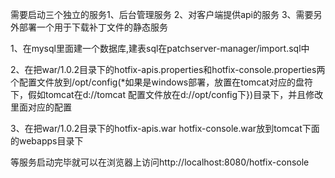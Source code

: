 需要启动三个独立的服务1、后台管理服务 2、对客户端提供api的服务 3、需要另外部署一个用于下载补丁文件的静态服务

1、在mysql里面建一个数据库,建表sql在patchserver-manager/import.sql中

2、在把war/1.0.2目录下的hotfix-apis.properties和hotfix-console.properties两个配置文件放到/opt/config(*如果是windows部署，放置在tomcat对应的盘符下，假如tomcat在d://tomcat  配置文件放在d://opt/config下})目录下，并且修改里面对应的配置

3、在把war/1.0.2目录下的hotfix-apis.war hotfix-console.war放到tomcat下面的webapps目录下

等服务启动完毕就可以在浏览器上访问http://localhost:8080/hotfix-console


